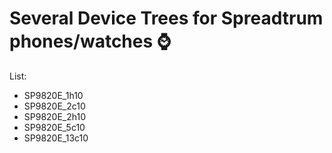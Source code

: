 # Several Device Trees for Spreadtrum phones/watches :watch: 

List:

- SP9820E_1h10
- SP9820E_2c10
- SP9820E_2h10
- SP9820E_5c10
- SP9820E_13c10
